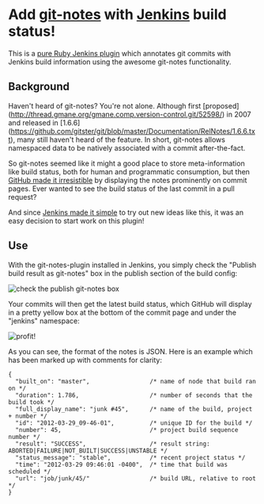 # Add [git-notes](http://man.github.com/git/git-notes.html) with [Jenkins](http://jenkins-ci.org/) build status!

This is a [pure Ruby Jenkins plugin](https://github.com/cowboyd/jenkins.rb) which annotates git commits with Jenkins
build information using the awesome git-notes functionality.


## Background

Haven't heard of git-notes?  You're not alone.  Although first [proposed]
(http://thread.gmane.org/gmane.comp.version-control.git/52598/) in 2007 and released in [1.6.6]
(https://github.com/gitster/git/blob/master/Documentation/RelNotes/1.6.6.txt), many still haven't heard of the feature.
In short, git-notes allows namespaced data to be natively associated with a commit after-the-fact.

So git-notes seemed like it might a good place to store meta-information like build status, both for human and
programmatic consumption, but then [GitHub made it irresistible](https://github.com/blog/707-git-notes-display) by
displaying the notes prominently on commit pages.  Ever wanted to see the build status of the last commit in a pull
request?

And since [Jenkins made it simple](http://jenkins-ci.org/content/beginning-new-era-ruby-plugins-now-reality) to try out
new ideas like this, it was an easy decision to start work on this plugin!


## Use

With the git-notes-plugin installed in Jenkins, you simply check the "Publish build result as git-notes" box in the
publish section of the build config:

![check the publish git-notes box](https://github.com/swipely/jenkins-git-notes-plugin/raw/master/.README/publish-box.png)

Your commits will then get the latest build status, which GitHub will display in a pretty yellow box at the bottom of
the commit page and under the "jenkins" namespace:

![profit!](https://github.com/swipely/jenkins-git-notes-plugin/raw/master/.README/github-view.png)

As you can see, the format of the notes is JSON.  Here is an example which has been marked up with comments for clarity:

    {
      "built_on": "master",                 /* name of node that build ran on */
      "duration": 1.786,                    /* number of seconds that the build took */
      "full_display_name": "junk #45",      /* name of the build, project + number */
      "id": "2012-03-29_09-46-01",          /* unique ID for the build */
      "number": 45,                         /* project build sequence number */
      "result": "SUCCESS",                  /* result string: ABORTED|FAILURE|NOT_BUILT|SUCCESS|UNSTABLE */
      "status_message": "stable",           /* recent project status */
      "time": "2012-03-29 09:46:01 -0400",  /* time that build was scheduled */
      "url": "job/junk/45/"                 /* build URL, relative to root */
    }
